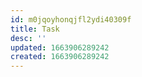 ```yaml
---
id: m0jqoyhonqjfl2ydi40309f
title: Task
desc: ''
updated: 1663906289242
created: 1663906289242
---
```

